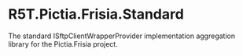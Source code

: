 # R5T.Pictia.Frisia.Standard
The standard ISftpClientWrapperProvider implementation aggregation library for the Pictia.Frisia project.
